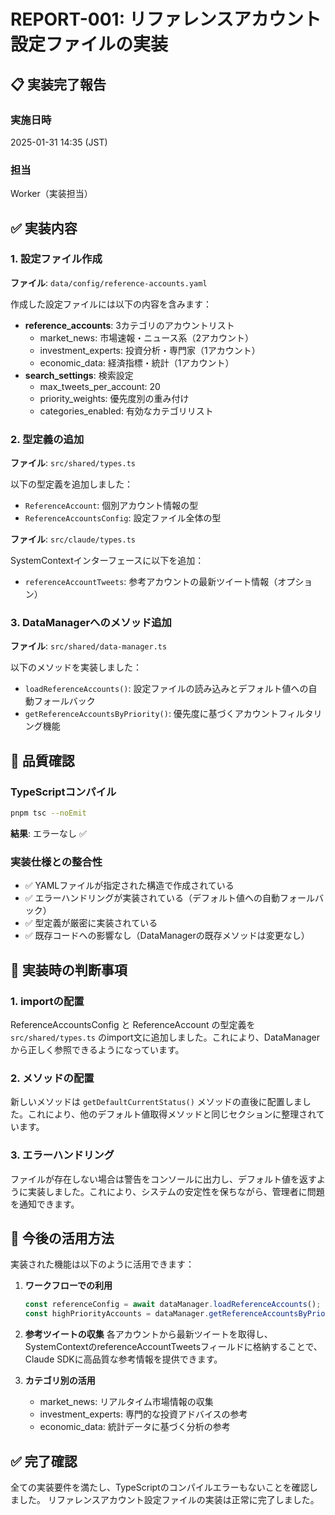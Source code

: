 # REPORT-001: リファレンスアカウント設定ファイルの実装

## 📋 実装完了報告

### 実施日時
2025-01-31 14:35 (JST)

### 担当
Worker（実装担当）

## ✅ 実装内容

### 1. 設定ファイル作成
**ファイル**: `data/config/reference-accounts.yaml`

作成した設定ファイルには以下の内容を含みます：
- **reference_accounts**: 3カテゴリのアカウントリスト
  - market_news: 市場速報・ニュース系（2アカウント）
  - investment_experts: 投資分析・専門家（1アカウント）
  - economic_data: 経済指標・統計（1アカウント）
- **search_settings**: 検索設定
  - max_tweets_per_account: 20
  - priority_weights: 優先度別の重み付け
  - categories_enabled: 有効なカテゴリリスト

### 2. 型定義の追加
**ファイル**: `src/shared/types.ts`

以下の型定義を追加しました：
- `ReferenceAccount`: 個別アカウント情報の型
- `ReferenceAccountsConfig`: 設定ファイル全体の型

**ファイル**: `src/claude/types.ts`

SystemContextインターフェースに以下を追加：
- `referenceAccountTweets`: 参考アカウントの最新ツイート情報（オプション）

### 3. DataManagerへのメソッド追加
**ファイル**: `src/shared/data-manager.ts`

以下のメソッドを実装しました：
- `loadReferenceAccounts()`: 設定ファイルの読み込みとデフォルト値への自動フォールバック
- `getReferenceAccountsByPriority()`: 優先度に基づくアカウントフィルタリング機能

## 🧪 品質確認

### TypeScriptコンパイル
```bash
pnpm tsc --noEmit
```
**結果**: エラーなし ✅

### 実装仕様との整合性
- ✅ YAMLファイルが指定された構造で作成されている
- ✅ エラーハンドリングが実装されている（デフォルト値への自動フォールバック）
- ✅ 型定義が厳密に実装されている
- ✅ 既存コードへの影響なし（DataManagerの既存メソッドは変更なし）

## 📝 実装時の判断事項

### 1. importの配置
ReferenceAccountsConfig と ReferenceAccount の型定義を `src/shared/types.ts` のimport文に追加しました。これにより、DataManagerから正しく参照できるようになっています。

### 2. メソッドの配置
新しいメソッドは `getDefaultCurrentStatus()` メソッドの直後に配置しました。これにより、他のデフォルト値取得メソッドと同じセクションに整理されています。

### 3. エラーハンドリング
ファイルが存在しない場合は警告をコンソールに出力し、デフォルト値を返すように実装しました。これにより、システムの安定性を保ちながら、管理者に問題を通知できます。

## 🚀 今後の活用方法

実装された機能は以下のように活用できます：

1. **ワークフローでの利用**
   ```typescript
   const referenceConfig = await dataManager.loadReferenceAccounts();
   const highPriorityAccounts = dataManager.getReferenceAccountsByPriority(referenceConfig, 'high');
   ```

2. **参考ツイートの収集**
   各アカウントから最新ツイートを取得し、SystemContextのreferenceAccountTweetsフィールドに格納することで、Claude SDKに高品質な参考情報を提供できます。

3. **カテゴリ別の活用**
   - market_news: リアルタイム市場情報の収集
   - investment_experts: 専門的な投資アドバイスの参考
   - economic_data: 統計データに基づく分析の参考

## ✅ 完了確認

全ての実装要件を満たし、TypeScriptのコンパイルエラーもないことを確認しました。
リファレンスアカウント設定ファイルの実装は正常に完了しました。